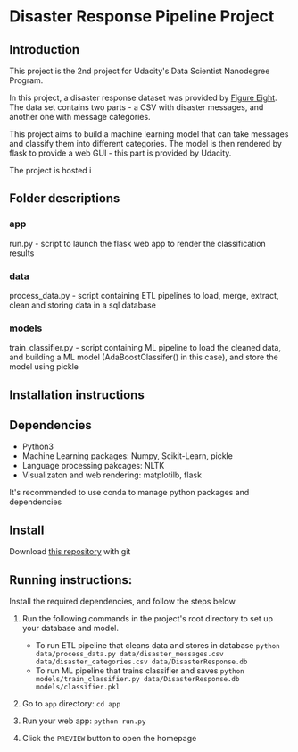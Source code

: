 # Disaster Response Pipeline Project

## Introduction

This project is the 2nd project for Udacity's Data Scientist Nanodegree Program. 

In this project, a disaster response dataset was provided by [Figure Eight](https://www.figure-eight.com/). The data set contains two parts - a CSV with disaster messages, and another one with message categories. 

This project aims to build a machine learning model that can take messages and classify them into different categories. The model is then rendered by flask to provide a web GUI - this part is provided by Udacity.

The project is hosted i

## Folder descriptions

### app

run.py - script to launch the flask web app to render the classification results

### data

process_data.py - script containing ETL pipelines to load, merge, extract, clean and storing data in a sql database

### models

train_classifier.py - script containing ML pipeline to load the cleaned data, and building a ML model (AdaBoostClassifer() in this case), and store the model using pickle


## Installation instructions
## Dependencies
- Python3
- Machine Learning packages: Numpy, Scikit-Learn, pickle
- Language processing pakcages: NLTK
- Visualizaton and web rendering: matplotilb, flask

It's recommended to use conda to manage python packages and dependencies

## Install

Download [this repository](https://github.com/michael3770/Udacity-Data-Science-Nanodegree-Projects/tree/main/Disaster%20Response) with git


## Running instructions:

Install the required dependencies, and follow the steps below 

1. Run the following commands in the project's root directory to set up your database and model.

    - To run ETL pipeline that cleans data and stores in database
        `python data/process_data.py data/disaster_messages.csv data/disaster_categories.csv data/DisasterResponse.db`
    - To run ML pipeline that trains classifier and saves
        `python models/train_classifier.py data/DisasterResponse.db models/classifier.pkl`

2. Go to `app` directory: `cd app`

3. Run your web app: `python run.py`

4. Click the `PREVIEW` button to open the homepage
